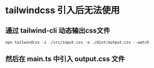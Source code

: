 # tailwindcss 引入后无法使用

## 通过 tailwind-cli 动态输出css文件

``` npx tailwindcss -i ./src/input.css -o ./dist/output.css --watch ```

## 然后在 main.ts 中引入 output.css 文件
